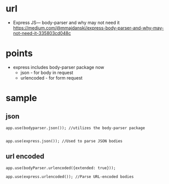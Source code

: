# url

- Express JS— body-parser and why may not need it
  https://medium.com/@mmajdanski/express-body-parser-and-why-may-not-need-it-335803cd048c

# points

- express includes body-parser package now
  - json - for body in request
  - urlencoded - for form request

# sample

## json

```
app.use(bodyparser.json()); //utilizes the body-parser package
```

```

app.use(express.json()); //Used to parse JSON bodies

```

## url encoded

```
app.use(bodyParser.urlencoded({extended: true}));
```

```
app.use(express.urlencoded()); //Parse URL-encoded bodies

```
